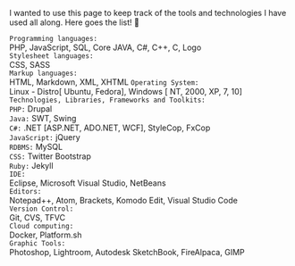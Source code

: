 
I wanted to use this page to keep track of the tools and technologies I have used all along. Here goes the list! :loudspeaker:

`Programming languages:` <br/>
  PHP, JavaScript, SQL, Core JAVA, C#, C++, C, Logo <br/>
 `Stylesheet languages:` <br/>
 CSS, SASS <br/>
 `Markup languages:` <br/>
 HTML, Markdown, XML, XHTML
`Operating System:`<br/> 
  Linux - Distro[ Ubuntu, Fedora], Windows [ NT, 2000, XP, 7, 10] <br/>
`Technologies, Libraries, Frameworks and Toolkits:` <br/>
`PHP:` Drupal <br/>
`Java:` SWT, Swing <br/>
`C#:` .NET [ASP.NET, ADO.NET, WCF], StyleCop, FxCop <br/>
`JavaScript:` jQuery <br/>
`RDBMS:` MySQL <br/>
`CSS:` Twitter Bootstrap <br/>
`Ruby:` Jekyll <br/>
`IDE:`<br/>
  Eclipse, Microsoft Visual Studio, NetBeans <br/>
`Editors:` <br/>
  Notepad++, Atom, Brackets, Komodo Edit, Visual Studio Code <br/>
 `Version Control:` <br/>
 Git, CVS, TFVC <br/>
 `Cloud computing:` <br/>
 Docker, Platform.sh <br/>
 `Graphic Tools:` <br/>
 Photoshop, Lightroom, Autodesk SketchBook, FireAlpaca, GIMP <br/>
 
 
